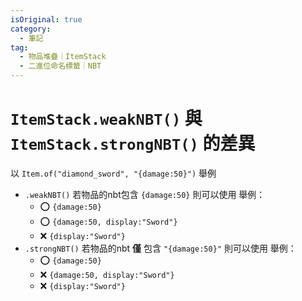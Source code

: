 ```yaml
---
isOriginal: true
category:
  - 筆記
tag:
  - 物品堆疊｜ItemStack
  - 二進位命名標籤｜NBT
---
```


# `ItemStack.weakNBT()` 與 `ItemStack.strongNBT()` 的差異

以 `Item.of("diamond_sword", "{damage:50}")` 舉例

- `.weakNBT()`
  若物品的nbt包含 `{damage:50}` 則可以使用
  舉例：
  - :o: `{damage:50}`
  - :o: `{damage:50, display:"Sword"}`
  - :x: `{display:"Sword"}`
- `.strongNBT()`
  若物品的nbt **僅** 包含 `"{damage:50}"` 則可以使用
  舉例：
  - :o: `{damage:50}`
  - :x: `{damage:50, display:"Sword"}`
  - :x: `{display:"Sword"}`